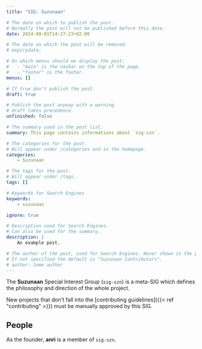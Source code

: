 ```yaml
---
title: "SIG: Suzunaan"

# The date on which to publish the post.
# Normally the post will not be published before this date.
date: 2024-08-01T14:27:23+02:00

# The date on which the post will be removed.
# expirydate: 

# On which menus should we display the post:
#   - "main" is the navbar on the top of the page.
#   - "footer" is the footer.
menus: []

# If true don't publish the post.
draft: true

# Publish the post anyway with a warning.
# draft takes precedence.
unfinished: false

# The summary used in the post list.
summary: This page contains informations about `sig-szn`.

# The categories for the post.
# Will appear under /categories and in the homepage.
categories:
    - Suzunaan

# The tags for the post.
# Will appear under /tags.
tags: []

# Keywords for Search Engines
keywords:
    - suzunaan

ignore: true

# Description used for Search Engines.
# Can also be used for the summary.
description: |
    An example post.

# The author of the post, used for Search Engines. Never shown in the post itself.
# If not specified the default is "Suzunaan Contributors".
# author: Some author
---
```


The __Suzunaan__ Special Interest Group (`sig-szn`) is a meta-SIG which defines
the philosophy and direction of the whole project.

New projects that don't fall into the
[contributing guidelines]({{< ref "contributing" >}}) must be manually approved
by this SIG.

## People

As the founder, __anri__ is a member of `sig-szn`.
